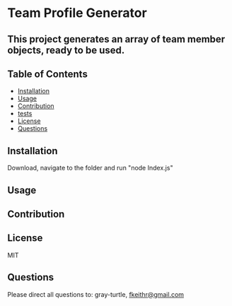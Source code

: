 
  # Team Profile Generator

  ## This project generates an array of team member objects, ready to be used.

  ## Table of Contents
  * [Installation](#installation)
  * [Usage](#usage)
  * [Contribution](#constribution)
  * [tests](#tests)
  * [License](#license)
  * [Questions](#questions)
  
  ## Installation
  Download, navigate to the folder and run "node Index.js"

  ## Usage
  

  ## Contribution
  

  ## License
  MIT

  ## Questions
  Please direct all questions to:
  gray-turtle,
  fkeithr@gmail.com

